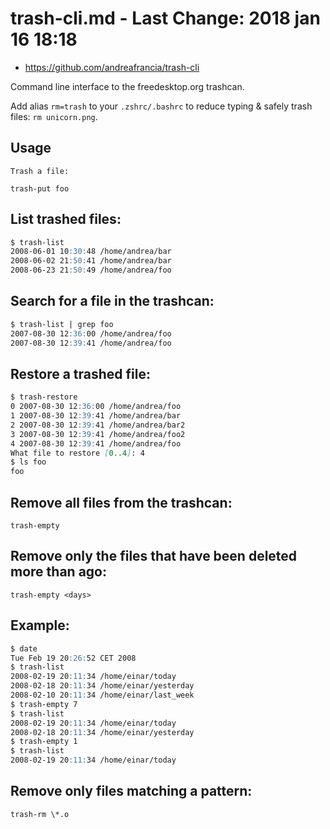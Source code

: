 # trash-cli.md - Last Change: 2018 jan 16 18:18
+ https://github.com/andreafrancia/trash-cli

Command line interface to the freedesktop.org trashcan.

Add alias `rm=trash` to your `.zshrc/.bashrc` to reduce typing & safely trash
files: `rm unicorn.png`.

## Usage

    Trash a file:

    trash-put foo

## List trashed files:

``` markdown
$ trash-list
2008-06-01 10:30:48 /home/andrea/bar
2008-06-02 21:50:41 /home/andrea/bar
2008-06-23 21:50:49 /home/andrea/foo
```

## Search for a file in the trashcan:

``` markdown
$ trash-list | grep foo
2007-08-30 12:36:00 /home/andrea/foo
2007-08-30 12:39:41 /home/andrea/foo
```

## Restore a trashed file:

``` markdown
$ trash-restore
0 2007-08-30 12:36:00 /home/andrea/foo
1 2007-08-30 12:39:41 /home/andrea/bar
2 2007-08-30 12:39:41 /home/andrea/bar2
3 2007-08-30 12:39:41 /home/andrea/foo2
4 2007-08-30 12:39:41 /home/andrea/foo
What file to restore [0..4]: 4
$ ls foo
foo
```

## Remove all files from the trashcan:

    trash-empty

## Remove only the files that have been deleted more than <days> ago:

    trash-empty <days>

## Example:

``` markdown
$ date
Tue Feb 19 20:26:52 CET 2008
$ trash-list
2008-02-19 20:11:34 /home/einar/today
2008-02-18 20:11:34 /home/einar/yesterday
2008-02-10 20:11:34 /home/einar/last_week
$ trash-empty 7
$ trash-list
2008-02-19 20:11:34 /home/einar/today
2008-02-18 20:11:34 /home/einar/yesterday
$ trash-empty 1
$ trash-list
2008-02-19 20:11:34 /home/einar/today
```

## Remove only files matching a pattern:

    trash-rm \*.o


